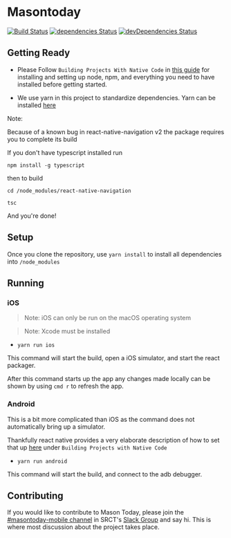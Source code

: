 # Masontoday

[![Build Status](https://travis-ci.org/zosman1/masontoday.svg?branch=master)](https://travis-ci.org/zosman1/masontoday)
[![dependencies Status](https://david-dm.org/zosman1/masontoday/status.svg)](https://david-dm.org/zosman1/masontoday)
[![devDependencies Status](https://david-dm.org/zosman1/masontoday/dev-status.svg)](https://david-dm.org/zosman1/masontoday?type=dev)

## Getting Ready

*   Please Follow `Building Projects With Native Code` in [this guide](https://facebook.github.io/react-native/docs/getting-started.html) for installing and setting up node, npm, and everything you need to have installed before getting started.

*   We use yarn in this project to standardize dependencies.
    Yarn can be installed [here](https://yarnpkg.com/en/docs/install)

Note:

Because of a known bug in react-native-navigation v2 the package requires you to complete its build

If you don't have typescript installed run

`npm install -g typescript`

then to build

`cd /node_modules/react-native-navigation`

`tsc`

And you're done!

## Setup

Once you clone the repository, use `yarn install` to install all dependencies into `/node_modules`

## Running

### iOS

> Note: iOS can only be run on the macOS operating system

> Note: Xcode must be installed

*   `yarn run ios`

This command will start the build, open a iOS simulator, and start the react packager.

After this command starts up the app any changes made locally can be shown by using `cmd r` to refresh the app.

### Android

This is a bit more complicated than iOS as the command does not automatically bring up a simulator.

Thankfully react native provides a very elaborate description of how to set that up [here](https://facebook.github.io/react-native/docs/getting-started.html) under `Building Projects with Native Code`

*   `yarn run android`

This command will start the build, and connect to the adb debugger.

## Contributing

If you would like to contribute to Mason Today, please join the [#masontoday-mobile channel](https://srct.slack.com/messages/masontoday-mobile/details/) 
in SRCT's [Slack Group](https://srct.slack.com) and say hi. This is where most discussion about the project takes place.
